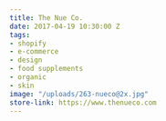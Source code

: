 ```yaml
---
title: The Nue Co.
date: 2017-04-19 10:30:00 Z
tags:
- shopify
- e-commerce
- design
- food supplements
- organic
- skin
image: "/uploads/263-nueco@2x.jpg"
store-link: https://www.thenueco.com
---
```


